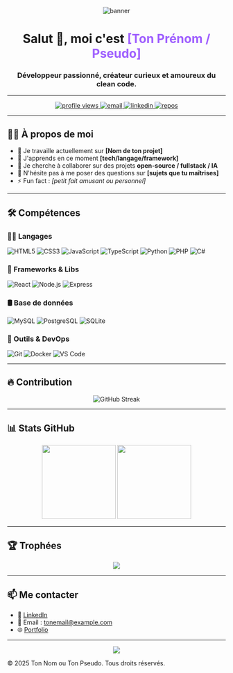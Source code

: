<!-- Banner -->
<p align="center">
  <img src="https://capsule-render.vercel.app/api?type=waving&color=0:6e40c9,100:9f5fff&height=200&section=header&text=Bienvenue%20sur%20mon%20GitHub!&fontSize=40&fontColor=ffffff&animation=fadeIn" alt="banner" />
</p>

<!-- Introduction -->
<h1 align="center">Salut 👋, moi c'est <span style="color:#9f5fff">[Ton Prénom / Pseudo]</span></h1>
<h3 align="center">Développeur passionné, créateur curieux et amoureux du clean code.</h3>

---

<!-- Badges -->
<p align="center">
  <a href="https://github.com/THEkylokay">
    <img src="https://komarev.com/ghpvc/?username=THEkylokay&label=Vues%20du%20profil&color=9f5fff&style=flat" alt="profile views" />
  </a>
  <a href="mailto:tonemail@example.com">
    <img src="https://img.shields.io/badge/Email-me-blue?style=flat&logo=gmail" alt="email" />
  </a>
  <a href="https://linkedin.com/in/tonprofil">
    <img src="https://img.shields.io/badge/LinkedIn-Profil-0077B5?style=flat&logo=linkedin" alt="linkedin" />
  </a>
  <a href="https://github.com/THEkylokay?tab=repositories">
    <img src="https://img.shields.io/badge/Projets-voir%20tout-orange?style=flat&logo=github" alt="repos" />
  </a>
</p>

---

<!-- À propos de moi -->
## 🙋‍♂️ À propos de moi

- 🔭 Je travaille actuellement sur **[Nom de ton projet]**
- 🌱 J'apprends en ce moment **[tech/langage/framework]**
- 👯 Je cherche à collaborer sur des projets **open-source / fullstack / IA**
- 💬 N'hésite pas à me poser des questions sur **[sujets que tu maîtrises]**
- ⚡ Fun fact : *[petit fait amusant ou personnel]*

---

<!-- Compétences -->
## 🛠️ Compétences

### 👨‍💻 Langages

![HTML5](https://img.shields.io/badge/-HTML5-E34F26?style=flat&logo=html5&logoColor=white)
![CSS3](https://img.shields.io/badge/-CSS3-1572B6?style=flat&logo=css3)
![JavaScript](https://img.shields.io/badge/-JavaScript-F7DF1E?style=flat&logo=javascript&logoColor=black)
![TypeScript](https://img.shields.io/badge/-TypeScript-007ACC?style=flat&logo=typescript)
![Python](https://img.shields.io/badge/-Python-3776AB?style=flat&logo=python)
![PHP](https://img.shields.io/badge/-PHP-777BB4?style=flat&logo=php)
![C#](https://img.shields.io/badge/-C%23-239120?style=flat&logo=c-sharp&logoColor=white)

### 🧰 Frameworks & Libs

![React](https://img.shields.io/badge/-React-61DAFB?style=flat&logo=react)
![Node.js](https://img.shields.io/badge/-Node.js-339933?style=flat&logo=node.js)
![Express](https://img.shields.io/badge/-Express.js-000000?style=flat&logo=express)

### 🛢️ Base de données

![MySQL](https://img.shields.io/badge/-MySQL-4479A1?style=flat&logo=mysql)
![PostgreSQL](https://img.shields.io/badge/-PostgreSQL-336791?style=flat&logo=postgresql)
![SQLite](https://img.shields.io/badge/-SQLite-003B57?style=flat&logo=sqlite&logoColor=white)

### 🧪 Outils & DevOps

![Git](https://img.shields.io/badge/-Git-F05032?style=flat&logo=git)
![Docker](https://img.shields.io/badge/-Docker-2496ED?style=flat&logo=docker)
![VS Code](https://img.shields.io/badge/-VS%20Code-007ACC?style=flat&logo=visual-studio-code)

---

<!-- GitHub Streak -->
## 🔥 Contribution

<p align="center">
  <img src="https://streak-stats.demolab.com?user=THEkylokay&theme=tokyonight&hide_border=true&border_radius=10" alt="GitHub Streak" />
</p>

---

<!-- GitHub Stats -->
## 📊 Stats GitHub

<p align="center">
  <img src="https://github-readme-stats.vercel.app/api?username=THEkylokay&show_icons=true&theme=tokyonight&hide_title=true" height="170px" />
  <img src="https://github-readme-stats.vercel.app/api/top-langs/?username=THEkylokay&layout=compact&theme=tokyonight" height="170px"/>
</p>

---
<!-- Trophies (optionnel) -->
## 🏆 Trophées

<p align="center">
  <img src="https://github-profile-trophy.vercel.app/?username=THEkylokay&theme=gruvbox&margin-w=10&row=1" />
</p>

---

<!-- Contact -->
## 📫 Me contacter

- 💼 [LinkedIn](https://linkedin.com/in/tonprofil)
- 📧 Email : tonemail@example.com
- 🌐 [Portfolio](https://tonsiteperso.com)

---

<!-- Footer -->
<p align="center">
  <img src="https://capsule-render.vercel.app/api?type=waving&color=0:9f5fff,100:6e40c9&height=120&section=footer"/>
</p>


© 2025 Ton Nom ou Ton Pseudo. Tous droits réservés.

